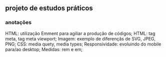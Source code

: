 ## projeto de estudos práticos

### anotações
HTML: utilização Emment para agiliar a produção de códigos;
HTML: tag meta, tag meta viewport;
Imagem: exemplo de diferençãs de SVG, JPEG, PNG;
CSS: media quety, media types;
Responsividade: evoluindo do mobile para/ao desktop;
Medidas: rem e em;

